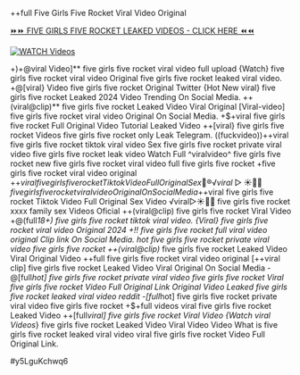 ++full Five Girls Five Rocket Viral Video Original


[⏩⏩ FIVE GIRLS FIVE ROCKET LEAKED VIDEOS - CLICK HERE ⏪⏪](https://mov24.shop/watch/five+girls+five+rocket)

[![WATCH Videos](https://i.imgur.com/dJHk4Zq.gif)](https://mov24.shop/watch/five+girls+five+rocket)




























+)+@viral Video]** five girls five rocket viral video full upload {Watch} five girls five rocket viral video Original
five girls five rocket leaked viral video. +@[viral} Video five girls five rocket Original Twitter
{Hot New viral} five girls five rocket Leaked 2024 Video Trending On Social Media. ++(viral@clip)** five girls five rocket Leaked Video Viral Original
[Viral-video] five girls five rocket viral video Original On Social Media.
+$+viral five girls five rocket Full Original Video Tutorial Leaked Video
++[viral} five girls five rocket Videos five girls five rocket only Leak Telegram. ((fuckvideo))++viral five girls five rocket tiktok viral video Sex five girls five rocket private viral video five girls five rocket leak video Watch Full ^viralvideo^ five girls five rocket
new five girls five rocket viral video full five girls five rocket
+five girls five rocket viral video original +$+viral five girls five rocket Tiktok Video Full Original Sex 👙®️√viral▷☀️👄💥 five girls five rocket viral video Original On Social Media +$+viral five girls five rocket Tiktok Video Full Original Sex Video ️√viral▷☀️👄💥 five girls five rocket xxxx family sex Videos Oficial ++(viral@clip) five girls five rocket Viral Video
+@(full*18+) five girls five rocket tiktok viral video. {Viral} five girls five rocket viral video Original 2024
+!! five girls five rocket full viral video original Clip link On Social Media.
hot five girls five rocket private viral video five girls five rocket
++(viral@clip)* five girls five rocket Leaked Video Viral Original Video
++full five girls five rocket viral video original
[++viral clip] five girls five rocket Leaked Video Viral Original On Social Media
-@[full*hot] five girls five rocket private viral video five girls five rocket
Viral five girls five rocket Video Full Original Link Original Video Leaked five girls five rocket leaked viral video reddit
-[full*hot] five girls five rocket private viral video five girls five rocket
+$+full videos viral five girls five rocket Leaked Video
++[full*viral] five girls five rocket Viral Video
{Watch viral Videos*} five girls five rocket Leaked Video Viral Video
Video What is five girls five rocket leaked viral video
viral five girls five rocket Video Full Original Link.


#y5LguKchwq6
